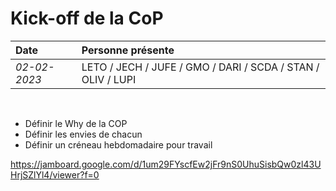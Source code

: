 # Kick-off de la CoP

| Date | Personne présente |
| :--- | :---              |
| _02-02-2023_ | LETO / JECH / JUFE / GMO / DARI / SCDA / STAN / OLIV / LUPI

<br>

- Définir le Why de la COP
- Définir les envies de chacun
- Définir un créneau hebdomadaire pour travail

https://jamboard.google.com/d/1um29FYscfEw2jFr9nS0UhuSisbQw0zl43UHrjSZlYl4/viewer?f=0
